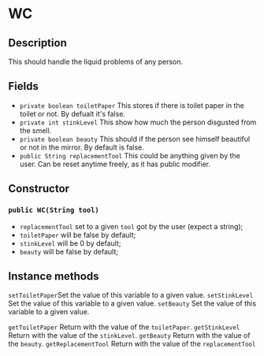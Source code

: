 # WC

## Description 
This should handle the liquid problems of any person.

## Fields

* `private boolean toiletPaper` This stores if there is toilet paper in the toilet or not. By defualt it's false.
* `private int stinkLevel` This show how much the person disgusted from the smell.
* `private boolean beauty` This should if the person see himself beautiful or not in the mirror. By default is false.
* `public String replacementTool` This could be anything given by the user. Can be reset anytime freely, as it has public modifier. 

## Constructor

### `public WC(String tool)`
* `replacementTool` set to a given `tool` got by the user (expect a string);
* `toiletPaper` will be false by default;
* `stinkLevel` will be 0 by default;
* `beauty` will be false by default;

## Instance methods

`setToiletPaper`Set the value of this variable to a given value.
`setStinkLevel` Set the value of this variable to a given value.
`setBeauty` Set the value of this variable to a given value.

`getToiletPaper` Return with the value of the `toiletPaper`.
`getStinkLevel` Return with the value of the `stinkLevel`.
`getBeauty` Return with the value of the `beauty`.
`getReplacementTool` Return with the value of the `replacementTool`


